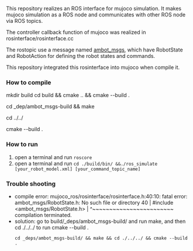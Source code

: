 This repository realizes an ROS interface for mujoco simulation. It makes mujoco simulation as a ROS node and communicates with other ROS node via ROS topics.

The controller callback function of mujoco was realized in rosinterface/rosinterface.cc

The rostopic use a message named [ambot_msgs](https://github.com/sunzhon/ambot_msgs.git), which have RobotState and RobotAction for defining the robot states and commands.

This repository integrated this rosinterface into mujoco when compile it. 



### How to compile

mkdir build
cd build && cmake .. && cmake --build .

cd _dep/ambot_msgs-build && make

cd ../../

cmake --build .

### How to run 

1. open a terminal and run ``` roscore ```
2. open a terminal and run ``` cd ./build/bin/ &&./ros_simulate [your_robot_model.xml] [your_command_topic_name] ```

### Trouble shooting
- compile error:
mujoco_ros/rosinterface/rosinterface.h:40:10: fatal error: ambot_msgs/RobotState.h: No such file or directory
   40 | #include <ambot_msgs/RobotState.h>
      |          ^~~~~~~~~~~~~~~~~~~~~~~~~
compilation terminated.
- solution:
  go to build/_deps/ambot_msgs-build/ and run make, and then cd ./../../ to run cmake --build .
  ```
  cd _deps/ambot_msgs-build/ && make && cd ./../../ && cmake --build .
  
  ```
